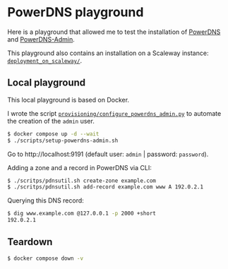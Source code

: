 # PowerDNS playground

Here is a playground that allowed me to test the installation of [PowerDNS](https://github.com/PowerDNS/pdns) and [PowerDNS-Admin](https://github.com/PowerDNS-Admin/PowerDNS-Admin/).

This playground also contains an installation on a Scaleway instance: [`deployment_on_scaleway/`](./deployment_on_scaleway/).

## Local playground

This local playground is based on Docker.

I wrote the script [`provisioning/configure_powerdns_admin.py`](./provisioning/configure_powerdns_admin.py) to automate the creation of the `admin` user. 

```sh
$ docker compose up -d --wait
$ ./scripts/setup-powerdns-admin.sh
```

Go to http://localhost:9191 (default user: `admin` | password: `password`).

Adding a zone and a record in PowerDNS via CLI:

```sh
$ ./scritps/pdnsutil.sh create-zone example.com
$ ./scritps/pdnsutil.sh add-record example.com www A 192.0.2.1
```

Querying this DNS record:

```sh
$ dig www.example.com @127.0.0.1 -p 2000 +short
192.0.2.1
```

## Teardown

```sh
$ docker compose down -v
```

